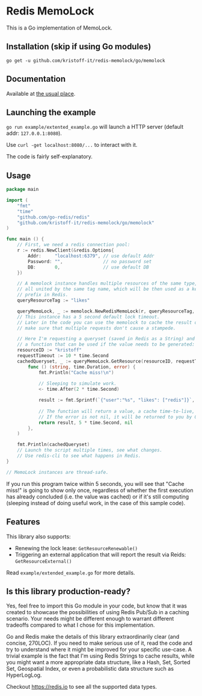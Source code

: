 # Redis MemoLock
This is a Go implementation of MemoLock. 

## Installation (skip if using Go modules)
`go get -u github.com/kristoff-it/redis-memolock/go/memolock`

## Documentation
Available at [the usual place](https://godoc.org/github.com/kristoff-it/redis-memolock/go/memolock).

## Launching the example
`go run example/extented_example.go` will launch a HTTP server (default addr: `127.0.0.1:8080`).

Use `curl -get localhost:8080/...` to interact with it. 

The code is fairly self-explanatory.

## Usage
```go
package main

import (
    "fmt"
    "time"
    "github.com/go-redis/redis"
    "github.com/kristoff-it/redis-memolock/go/memolock"
)

func main () {
    // First, we need a redis connection pool:
    r := redis.NewClient(&redis.Options{
        Addr:     "localhost:6379", // use default Addr
        Password: "",               // no password set
        DB:       0,                // use default DB
    })

    // A memolock instance handles multiple resources of the same type,
    // all united by the same tag name, which will be then used as a key
    // prefix in Redis.
    queryResourceTag := "likes"

    queryMemoLock, _ := memolock.NewRedisMemoLock(r, queryResourceTag, 5 * time.Second)
    // This instance has a 5 second default lock timeout.
    // Later in the code you can use the memolock to cache the result of a function and
    // make sure that multiple requests don't cause a stampede.

    // Here I'm requesting a queryset (saved in Redis as a String) and providing  
    // a function that can be used if the value needs to be generated:
    resourceID := "kristoff"
    requestTimeout := 10 * time.Second
    cachedQueryset, _ := queryMemoLock.GetResource(resourceID, requestTimeout, 
        func () (string, time.Duration, error) {
            fmt.Println("Cache miss!\n")
            
            // Sleeping to simulate work. 
            <- time.After(2 * time.Second)

            result := fmt.Sprintf(`{"user":"%s", "likes": ["redis"]}`, resourceID)
            
            // The function will return a value, a cache time-to-live, and an error.
            // If the error is not nil, it will be returned to you by GetResource()
            return result, 5 * time.Second, nil
        },
    )

    fmt.Println(cachedQueryset)
    // Launch the script multiple times, see what changes. 
    // Use redis-cli to see what happens in Redis.
}

// MemoLock instances are thread-safe.

```
If you run this program twice within 5 seconds, you will see that "Cache miss!" is 
going to show only once, regardless of whether the first execution has already concluded 
(i.e. the value was cached) or if it's still computing (sleeping instead of doing useful 
work, in the case of this sample code).

## Features
This library also supports:
- Renewing the lock lease: `GetResourceRenewable()`
- Triggering an external application that will report the result via Reids: `GetResourceExternal()`

Read `example/extended_example.go` for more details.


## Is this library production-ready?
Yes, feel free to import this Go module in your code, 
but know that it was created to showcase the possibilities of using Redis Pub/Sub
in a caching scenario. Your needs might be different enough to warrant different
tradeoffs compared to what I chose for this implementation.

Go and Redis make the details of this library extraordinarily clear (and concise, 270LOC).
If you need to make serious use of it, read the code and try to understand where
it might be improved for your specific use-case. A trivial example is the fact that
I'm using Redis Strings to cache results, while you might want a more appropriate data
structure, like a Hash, Set, Sorted Set, Geospatial Index, or even a probabilistic
data structure such as HyperLogLog. 

Checkout https://redis.io to see all the supported data types.
